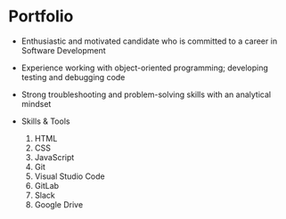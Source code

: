 # Portfolio

*	Enthusiastic and motivated candidate who is committed to a career in Software Development
*	Experience working with object-oriented programming; developing testing and debugging code
*	Strong troubleshooting and problem-solving skills with an analytical mindset

* Skills & Tools
  1. HTML
  1. CSS
  1. JavaScript
  1. Git
  1. Visual Studio Code
  1. GitLab
  1. Slack
  1. Google Drive
